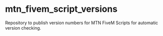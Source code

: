 # mtn_fivem_script_versions

Repository to publish version numbers for MTN FiveM Scripts for automatic version checking.
